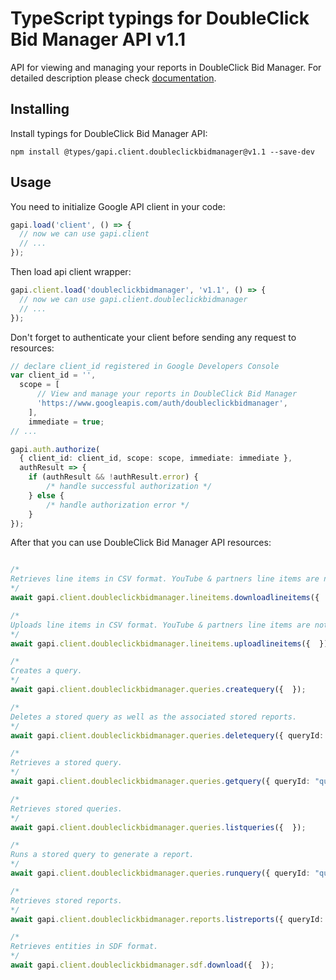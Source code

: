 # TypeScript typings for DoubleClick Bid Manager API v1.1

API for viewing and managing your reports in DoubleClick Bid Manager.
For detailed description please check [documentation](https://developers.google.com/bid-manager/).

## Installing

Install typings for DoubleClick Bid Manager API:

```
npm install @types/gapi.client.doubleclickbidmanager@v1.1 --save-dev
```

## Usage

You need to initialize Google API client in your code:

```typescript
gapi.load('client', () => {
  // now we can use gapi.client
  // ...
});
```

Then load api client wrapper:

```typescript
gapi.client.load('doubleclickbidmanager', 'v1.1', () => {
  // now we can use gapi.client.doubleclickbidmanager
  // ...
});
```

Don't forget to authenticate your client before sending any request to resources:

```typescript
// declare client_id registered in Google Developers Console
var client_id = '',
  scope = [ 
      // View and manage your reports in DoubleClick Bid Manager
      'https://www.googleapis.com/auth/doubleclickbidmanager',
    ],
    immediate = true;
// ...

gapi.auth.authorize(
  { client_id: client_id, scope: scope, immediate: immediate },
  authResult => {
    if (authResult && !authResult.error) {
        /* handle successful authorization */
    } else {
        /* handle authorization error */
    }
});
```

After that you can use DoubleClick Bid Manager API resources:

```typescript

/*
Retrieves line items in CSV format. YouTube & partners line items are not supported.
*/
await gapi.client.doubleclickbidmanager.lineitems.downloadlineitems({  });

/*
Uploads line items in CSV format. YouTube & partners line items are not supported.
*/
await gapi.client.doubleclickbidmanager.lineitems.uploadlineitems({  });

/*
Creates a query.
*/
await gapi.client.doubleclickbidmanager.queries.createquery({  });

/*
Deletes a stored query as well as the associated stored reports.
*/
await gapi.client.doubleclickbidmanager.queries.deletequery({ queryId: "queryId",  });

/*
Retrieves a stored query.
*/
await gapi.client.doubleclickbidmanager.queries.getquery({ queryId: "queryId",  });

/*
Retrieves stored queries.
*/
await gapi.client.doubleclickbidmanager.queries.listqueries({  });

/*
Runs a stored query to generate a report.
*/
await gapi.client.doubleclickbidmanager.queries.runquery({ queryId: "queryId",  });

/*
Retrieves stored reports.
*/
await gapi.client.doubleclickbidmanager.reports.listreports({ queryId: "queryId",  });

/*
Retrieves entities in SDF format.
*/
await gapi.client.doubleclickbidmanager.sdf.download({  });
```
